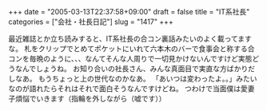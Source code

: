 +++
date = "2005-03-13T22:37:58+09:00"
draft = false
title = "IT系社長"
categories = ["会社・社長日記"]
slug = "1417"
+++

最近雑誌とか立ち読みすると、IT系社長の合コン裏話みたいのよく載ってますな。
札をクリップでとめてポケットにいれて六本木のバーで食事会と称する合コンを毎晩のように、、、なんてそんな人周りで一切見かけないんですけど実態どうなんでしょうね。
お知り合いの社長さん、みんな真面目で実直な方ばかりだしなあ。
もうちょっと上の世代なのかなあ。
「あいつは変わったよ。。」みたいなのが語れたらそれはそれで面白そうなんですけどね。
つわけで当面僕は愛妻子煩悩でいきます（指輪を外しながら（嘘です））
